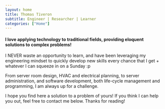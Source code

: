 ```yaml
---
layout: home
title: Thomas Tiveron
subtitle: Engineer | Researcher | Learner
categories: ["Home"]
---
```


#### I love applying technology to traditional fields, providing eloquent solutions to complex problems!

I NEVER waste an opportunity to learn, and have been leveraging my engineering mindset to quickly develop new skills every chance that I get + whatever I can squeeze in on a Sunday :p

From server room design, HVAC and electrical planning, to server administration, and software development, both life-cycle management and programming, I am always up for a challenge.

I hope you find here a solution to a problem of yours! If you think I can help you out, feel free to contact me below. Thanks for reading!
